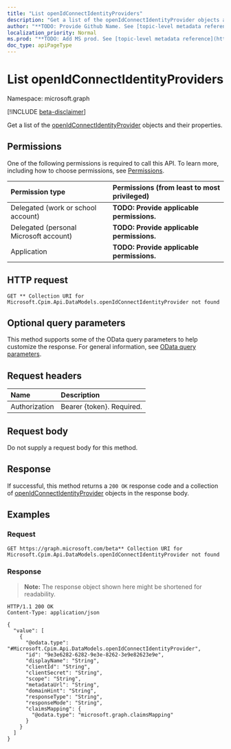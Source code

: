 ```yaml
---
title: "List openIdConnectIdentityProviders"
description: "Get a list of the openIdConnectIdentityProvider objects and their properties."
author: "**TODO: Provide Github Name. See [topic-level metadata reference](https://msgo.azurewebsites.net/add/document/guidelines/metadata.html#topic-level-metadata)**"
localization_priority: Normal
ms.prod: "**TODO: Add MS prod. See [topic-level metadata reference](https://msgo.azurewebsites.net/add/document/guidelines/metadata.html#topic-level-metadata)**"
doc_type: apiPageType
---
```


# List openIdConnectIdentityProviders
Namespace: microsoft.graph

[!INCLUDE [beta-disclaimer](../../includes/beta-disclaimer.md)]

Get a list of the [openIdConnectIdentityProvider](../resources/openidconnectidentityprovider.md) objects and their properties.

## Permissions
One of the following permissions is required to call this API. To learn more, including how to choose permissions, see [Permissions](/graph/permissions-reference).

|Permission type|Permissions (from least to most privileged)|
|:---|:---|
|Delegated (work or school account)|**TODO: Provide applicable permissions.**|
|Delegated (personal Microsoft account)|**TODO: Provide applicable permissions.**|
|Application|**TODO: Provide applicable permissions.**|

## HTTP request

<!-- {
  "blockType": "ignored"
}
-->
``` http
GET ** Collection URI for Microsoft.Cpim.Api.DataModels.openIdConnectIdentityProvider not found
```

## Optional query parameters
This method supports some of the OData query parameters to help customize the response. For general information, see [OData query parameters](/graph/query-parameters).

## Request headers
|Name|Description|
|:---|:---|
|Authorization|Bearer {token}. Required.|

## Request body
Do not supply a request body for this method.

## Response

If successful, this method returns a `200 OK` response code and a collection of [openIdConnectIdentityProvider](../resources/openidconnectidentityprovider.md) objects in the response body.

## Examples

### Request
<!-- {
  "blockType": "request",
  "name": "list_openidconnectidentityprovider"
}
-->
``` http
GET https://graph.microsoft.com/beta** Collection URI for Microsoft.Cpim.Api.DataModels.openIdConnectIdentityProvider not found
```


### Response
>**Note:** The response object shown here might be shortened for readability.
<!-- {
  "blockType": "response",
  "truncated": true,
  "@odata.type": "Collection(Microsoft.Cpim.Api.DataModels.openIdConnectIdentityProvider)"
}
-->
``` http
HTTP/1.1 200 OK
Content-Type: application/json

{
  "value": [
    {
      "@odata.type": "#Microsoft.Cpim.Api.DataModels.openIdConnectIdentityProvider",
      "id": "9e3e6282-6282-9e3e-8262-3e9e82623e9e",
      "displayName": "String",
      "clientId": "String",
      "clientSecret": "String",
      "scope": "String",
      "metadataUrl": "String",
      "domainHint": "String",
      "responseType": "String",
      "responseMode": "String",
      "claimsMapping": {
        "@odata.type": "microsoft.graph.claimsMapping"
      }
    }
  ]
}
```

